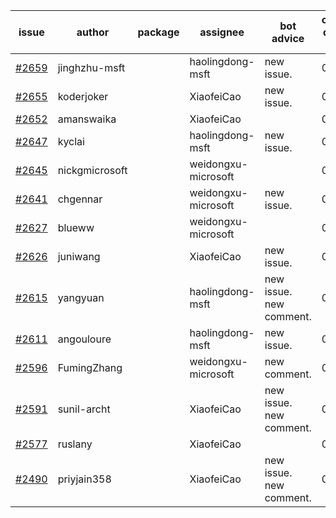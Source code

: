 | issue | author | package | assignee | bot advice | created date of issue | target release date | date from target |
| ------ | ------ | ------ | ------ | ------ | ------ | ------ | :-----: |
| [#2659](https://github.com/Azure/sdk-release-request/issues/2659) | jinghzhu-msft |  | haolingdong-msft | new issue. | 04-07 | 04-12 |  |
| [#2655](https://github.com/Azure/sdk-release-request/issues/2655) | koderjoker |  | XiaofeiCao | new issue. | 04-04 | 04-18 |  |
| [#2652](https://github.com/Azure/sdk-release-request/issues/2652) | amanswaika |  | XiaofeiCao |  | 04-01 | 04-11 |  |
| [#2647](https://github.com/Azure/sdk-release-request/issues/2647) | kyclai |  | haolingdong-msft | new issue. | 03-31 | 04-12 |  |
| [#2645](https://github.com/Azure/sdk-release-request/issues/2645) | nickgmicrosoft |  | weidongxu-microsoft |  | 03-31 | 04-04 |  |
| [#2641](https://github.com/Azure/sdk-release-request/issues/2641) | chgennar |  | weidongxu-microsoft | new issue. | 03-30 | 04-13 |  |
| [#2627](https://github.com/Azure/sdk-release-request/issues/2627) | blueww |  | weidongxu-microsoft |  | 03-28 | 04-11 |  |
| [#2626](https://github.com/Azure/sdk-release-request/issues/2626) | juniwang |  | XiaofeiCao | new issue. | 03-28 | 04-11 |  |
| [#2615](https://github.com/Azure/sdk-release-request/issues/2615) | yangyuan |  | haolingdong-msft | new issue. new comment. | 03-24 | 04-11 |  |
| [#2611](https://github.com/Azure/sdk-release-request/issues/2611) | angouloure |  | haolingdong-msft | new issue. | 03-24 | 04-14 |  |
| [#2596](https://github.com/Azure/sdk-release-request/issues/2596) | FumingZhang |  | weidongxu-microsoft | new comment. | 03-22 | 03-24 |  |
| [#2591](https://github.com/Azure/sdk-release-request/issues/2591) | sunil-archt |  | XiaofeiCao | new issue. new comment. | 03-21 | 05-02 |  |
| [#2577](https://github.com/Azure/sdk-release-request/issues/2577) | ruslany |  | XiaofeiCao |  | 03-17 | 03-31 |  |
| [#2490](https://github.com/Azure/sdk-release-request/issues/2490) | priyjain358 |  | XiaofeiCao | new issue. new comment. | 02-25 | fail to get. |  |
